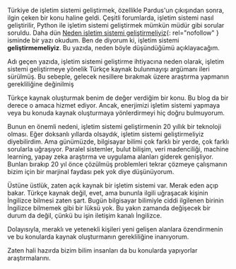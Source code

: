 <!-- 
.. description: Neden işletim sistemi geliştirmeliyiz diyenlere katılmadığımı anlattım.
.. date: 2013/10/22 17:14
.. title: Neden İşletim Sistemi Geliştirmemeliyiz?
.. slug: neden-isletim-sistemi-gelistirmemeliyiz
-->

Türkiye de işletim sistemi geliştirmek, özellikle Pardus'un çıkışından sonra, ilgin çeken
bir konu haline geldi. Çeşitli forumlarda, işletim sistemi nasıl geliştirilir, Python ile
işletim sistemi geliştirmek mümkün müdür gibi sorular soruldu. Daha dün [Neden işletim sistemi geliştirmeliyiz]{: rel="nofollow" }
isminde bir yazı okudum. Ben de diyorum ki, işletim sistemi **geliştirmemeliyiz**. Bu yazıda, neden böyle düşündüğümü açıklayacağım. <!-- TEASER_END -->

Adı geçen yazıda, işletim sistemi geliştirme ihtiyacına neden olarak, işletim
sistemi geliştirmeye yönelik Türkçe kaynak bulunmayışı argümanı ileri sürülmüş. Bu sebeple, gelecek nesillere bırakmak üzere araştırma
yapmanın gerekliliğine değinilmiş

Türkçe kaynak oluşturmak benim de değer verdiğim bir konu.
Bu blog da bir derece o amaca hizmet ediyor. Ancak, enerjimizi işletim sistemi yapmaya veya bu konuda kaynak oluşturmaya
yönlerdirmeyi hiç doğru bulmuyorum.

Bunun en önemli nedeni, işletim sistemi geliştirmenin 20 yıllık bir teknoloji olması. Eğer doksanlı yıllarda
olsaydık, işletim sistemi geliştirmeliyiz diyebilirdim. Ama günümüzde, bilgisayar bilimi çok farklı bir yerde, çok
farklı sorularla uğraşıyor. Paralel sistemler, bulut bilişim, veri madenciliği, machine learning, yapay zeka araştırma
ve uygulama alanları giderek genişliyor. Bunları bırakıp 20 yıl önce çözülmüş problemleri tekrar çözmeye çalışmanın
bizim için bir marjinal faydası pek yok diye düşünüyorum.

Üstüne üstlük, zaten açık kaynak bir işletim sistemi var. Merak eden açıp bakar. Türkçe kaynak değil, evet, ama
bununla ilgili uğraşacak kişinin İngilizce bilmesi zaten şart. Bugün bilgisayar bilimiyle ciddi ilgilenen birinin
İngilizce bilmemek gibi bir lüksü yok. Bu yakın zamanda değişecek bir durum da değil, çünkü bu işin iletişim
kanalı İngilizce.

Dolayısıyla, meraklı ve yetenekli kişileri yeni gelişen alanlara özendirmenin ve bu konularda kaynak oluşturmanın gerekliliğine inanıyorum.

Zaten hali hazırda bizim bilim insanları da bu konularda yapıyorlar araştırmalarını.

[Neden işletim sistemi geliştirmeliyiz]: http://www.superbug.co/2013/10/neden-isletim-sistemi-gelistirmeliyiz.html
